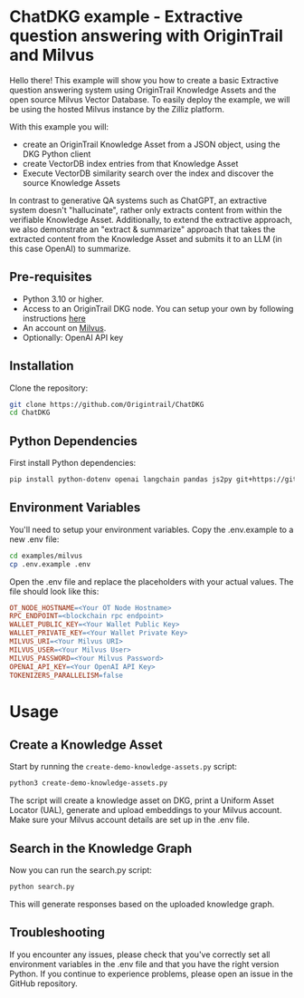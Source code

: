 # ChatDKG example - Extractive question answering with OriginTrail and Milvus

Hello there! This example will show you how to create a basic Extractive question answering system using OriginTrail Knowledge Assets and the open source Milvus Vector Database. To easily deploy the example, we will be using the hosted Milvus instance by the Zilliz platform.

With this example you will:
- create an OriginTrail Knowledge Asset from a JSON object, using the DKG Python client
- create VectorDB index entries from that Knowledge Asset
- Execute VectorDB similarity search over the index and discover the source Knowledge Assets
 
In contrast to generative QA systems such as ChatGPT, an extractive system doesn't "hallucinate", rather only extracts content from within the verifiable Knowledge Asset. 
Additionally, to extend the extractive approach, we also demonstrate an "extract & summarize" approach that takes the extracted content from the Knowledge Asset and submits it to an LLM (in this case OpenAI) to summarize.

## Pre-requisites

- Python 3.10 or higher.
- Access to an OriginTrail DKG node. You can setup your own by following instructions [here](https://docs.origintrail.io/decentralized-knowledge-graph-layer-2/testnet-node-setup-instructions/setup-instructions-dockerless)
- An account on [Milvus](https://cloud.zilliz.com/orgs).
- Optionally: OpenAI API key

## Installation

Clone the repository:

```bash
git clone https://github.com/Origintrail/ChatDKG
cd ChatDKG
```

## Python Dependencies

First install Python dependencies:

```bash
pip install python-dotenv openai langchain pandas js2py git+https://github.com/OriginTrail/dkg.py.git
```
## Environment Variables

You'll need to setup your environment variables. Copy the .env.example to a new .env file:

```bash
cd examples/milvus
cp .env.example .env
```

Open the .env file and replace the placeholders with your actual values. The file should look like this:

```makefile
OT_NODE_HOSTNAME=<Your OT Node Hostname>
RPC_ENDPOINT=<blockchain rpc endpoint>
WALLET_PUBLIC_KEY=<Your Wallet Public Key>
WALLET_PRIVATE_KEY=<Your Wallet Private Key>
MILVUS_URI=<Your Milvus URI>
MILVUS_USER=<Your Milvus User>
MILVUS_PASSWORD=<Your Milvus Password>
OPENAI_API_KEY=<Your OpenAI API Key>
TOKENIZERS_PARALLELISM=false
```

# Usage

## Create a Knowledge Asset 

Start by running the `create-demo-knowledge-assets.py` script:

```bash
python3 create-demo-knowledge-assets.py
```

The script will create a knowledge asset on DKG, print a Uniform Asset Locator (UAL), generate and upload embeddings to your Milvus account. Make sure your Milvus account details are set up in the .env file. 

## Search in the Knowledge Graph

Now you can run the search.py script:

```bash
python search.py
```

This will generate responses based on the uploaded knowledge graph.

## Troubleshooting

If you encounter any issues, please check that you've correctly set all environment variables in the .env file and that you have the right version Python. If you continue to experience problems, please open an issue in the GitHub repository.
